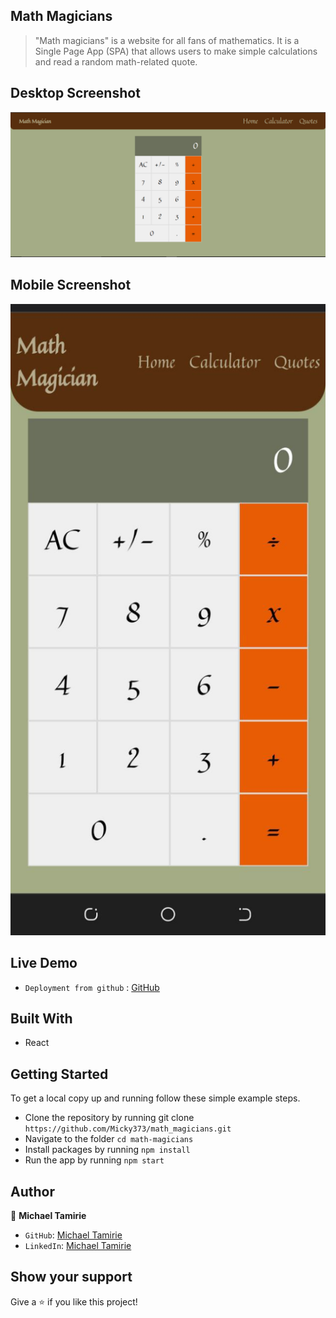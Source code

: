 ## Math Magicians

> "Math magicians" is a website for all fans of mathematics. It is a Single Page App (SPA) that allows users to make simple calculations and read a random math-related quote.

## Desktop Screenshot

![screenshot](./images/Desktop_screenshot.PNG)

## Mobile Screenshot

![screenshot](./images/mobile_screenshot.jpg)

## Live Demo

- `Deployment from github` : [GitHub](https://Micky373.github.io/math_magicians)

## Built With

- React

## Getting Started

To get a local copy up and running follow these simple example steps.

- Clone the repository by running git clone `https://github.com/Micky373/math_magicians.git`
- Navigate to the folder `cd math-magicians`
- Install packages by running `npm install`
- Run the app by running `npm start`

## Author

👤 **Michael Tamirie**

- `GitHub`: [Michael Tamirie](https://github.com/Micky373)
- `LinkedIn`: [Michael Tamirie](https://www.linkedin.com/in/michael-tamirie-288a331ab)

## Show your support

Give a ⭐ if you like this project!
